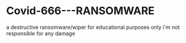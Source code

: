 # Covid-666---RANSOMWARE
a destructive ransomware/wiper for educational purposes only i'm not responsible for any damage

